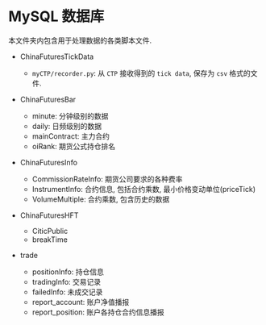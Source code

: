 # MySQL 数据库


本文件夹内包含用于处理数据的各类脚本文件.

- ChinaFuturesTickData
    - `myCTP/recorder.py`: 从 `CTP` 接收得到的 `tick data`, 保存为 `csv` 格式的文件.

- ChinaFuturesBar
    - minute: 分钟级别的数据
    - daily: 日频级别的数据
    - mainContract: 主力合约
    - oiRank: 期货公式持仓排名

- ChinaFuturesInfo
    - CommissionRateInfo: 期货公司要求的各种费率
    - InstrumentInfo: 合约信息, 包括合约乘数, 最小价格变动单位(priceTick)
    - VolumeMultiple: 合约乘数, 包含历史的数据

- ChinaFuturesHFT
    - CiticPublic
    - breakTime

- trade
    - positionInfo: 持仓信息
    - tradingInfo: 交易记录
    - failedInfo: 未成交记录
    - report_account: 账户净值播报
    - report_position: 账户各持仓合约信息播报
